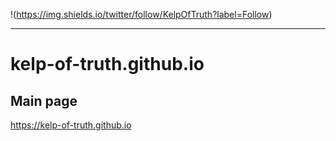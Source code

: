 !(https://img.shields.io/twitter/follow/KelpOfTruth?label=Follow)

---

# kelp-of-truth.github.io


## Main page
https://kelp-of-truth.github.io
